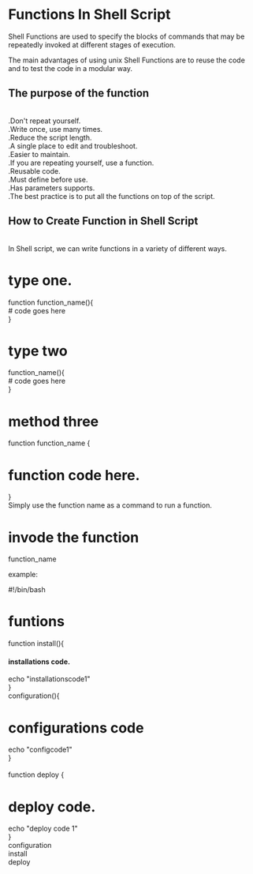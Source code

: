 <h1> Functions In Shell Script </h1>


<p>

Shell Functions are used to specify the blocks of commands that may be repeatedly invoked at different stages of execution.<br>

The main advantages of using unix Shell Functions are to reuse the code and to test the code in a modular way.<br>

<h2>The purpose of the function</h2><br>
.Don't repeat yourself.<br>
.Write once, use many times.<br>
.Reduce the script length.<br>
.A single place to edit and troubleshoot.<br>
.Easier to maintain.<br>
.If you are repeating yourself, use a function.<br>
.Reusable code.<br>
.Must define before use.<br>
.Has parameters supports.<br>
.The best practice is to put all the functions on top of the script.<br>


<h2>How to Create Function in Shell Script</h2><br>
In Shell script, we can write functions in a variety of different ways.<br>

# type one.<br>
function function_name(){<br>
    # code goes here<br>
}<br>

# type two<br>
function_name(){<br>
    # code goes here<br>
}<br>
# method three<br>
function function_name {<br>
   # function code here.<br>
}<br>
Simply use the function name as a command to run a function.<br>

# invode the function<br>
function_name<br>

example:<br>

#!/bin/bash<br>

# funtions<br>
function install(){<br>
  #### installations code.<br>
  echo "installationscode1"<br>
}<br>
configuration(){<br>
  # configurations code<br>
  echo "configcode1"<br>
}<br>
<br>
function deploy {<br>
  # deploy code.<br>
  echo "deploy code 1"<br>
}<br>
configuration<br>
install<br>
deploy<br>






</p>